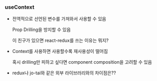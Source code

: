 ### useContext

- 전역적으로 선언된 변수를 가져와서 사용할 수 있음

  Prop Drilling을 방지할 수 있음

  이 친구가 있으면 react-redux를 쓰는 이유는 뭐지?

- Context를 사용하면 사용할수록 재사용성이 떨어짐

  혹시 drilling만 피하고 싶다면 component composition을 고려할 수 있음

- redux나 jo-tai와 같은 외부 라이브러리와의 차이점은??



### 
